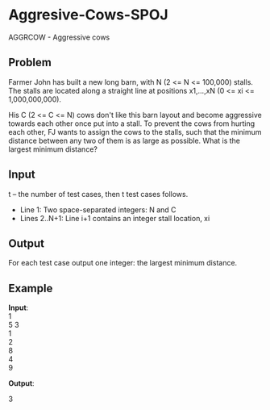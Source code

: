 # Aggresive-Cows-SPOJ
AGGRCOW - Aggressive cows

## Problem
Farmer John has built a new long barn, with N (2 <= N <= 100,000) stalls. The stalls are located along a straight line at positions x1,...,xN (0 <= xi <= 1,000,000,000).

His C (2 <= C <= N) cows don't like this barn layout and become aggressive towards each other once put into a stall. To prevent the cows from hurting each other, FJ wants to assign the cows to the stalls, such that the minimum distance between any two of them is as large as possible. What is the largest minimum distance?


## Input

t – the number of test cases, then t test cases follows.</br>
* Line 1: Two space-separated integers: N and C</br>
* Lines 2..N+1: Line i+1 contains an integer stall location, xi</br>

## Output

For each test case output one integer: the largest minimum distance.

## Example

<b>Input</b>:</br>
1</br>
5 3</br>
1</br>
2</br>
8</br>
4</br>
9</br>

<b>Output</b>:</br>

3
